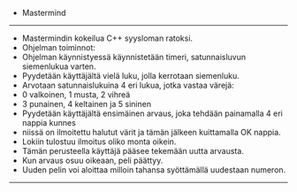 * Mastermind
********************************************************************************************
* Mastermindin kokeilua C++ syysloman ratoksi.
* Ohjelman toiminnot:
* Ohjelman käynnistyessä käynnistetään timeri, satunnaisluvun siemenlukua varten.
* Pyydetään käyttäjältä vielä luku, jolla kerrotaan siemenluku.
* Arvotaan satunnaislukuina 4 eri lukua, jotka vastaa värejä:
* 0 valkoinen, 1 musta, 2 vihreä
* 3 punainen, 4 keltainen ja 5 sininen
* Pyydetään käyttäjältä ensimäinen arvaus, joka tehdään painamalla 4 eri nappia kunnes 
* niissä on ilmoitettu halutut värit ja tämän jälkeen kuittamalla OK nappia.
* Lokiin tulostuu ilmoitus oliko monta oikein.
* Tämän perusteella käyttäjä pääsee tekemään uutta arvausta.
* Kun arvaus osuu oikeaan, peli päättyy.
* Uuden pelin voi aloittaa milloin tahansa syöttämällä uudestaan numeron.
********************************************************************************************
